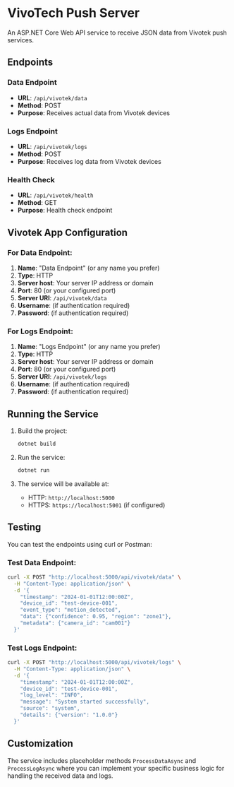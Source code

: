 # VivoTech Push Server

An ASP.NET Core Web API service to receive JSON data from Vivotek push services.

## Endpoints

### Data Endpoint
- **URL**: `/api/vivotek/data`
- **Method**: POST
- **Purpose**: Receives actual data from Vivotek devices

### Logs Endpoint
- **URL**: `/api/vivotek/logs`
- **Method**: POST
- **Purpose**: Receives log data from Vivotek devices

### Health Check
- **URL**: `/api/vivotek/health`
- **Method**: GET
- **Purpose**: Health check endpoint

## Vivotek App Configuration

### For Data Endpoint:
1. **Name**: "Data Endpoint" (or any name you prefer)
2. **Type**: HTTP
3. **Server host**: Your server IP address or domain
4. **Port**: 80 (or your configured port)
5. **Server URI**: `/api/vivotek/data`
6. **Username**: (if authentication required)
7. **Password**: (if authentication required)

### For Logs Endpoint:
1. **Name**: "Logs Endpoint" (or any name you prefer)
2. **Type**: HTTP
3. **Server host**: Your server IP address or domain
4. **Port**: 80 (or your configured port)
5. **Server URI**: `/api/vivotek/logs`
6. **Username**: (if authentication required)
7. **Password**: (if authentication required)

## Running the Service

1. Build the project:
   ```bash
   dotnet build
   ```

2. Run the service:
   ```bash
   dotnet run
   ```

3. The service will be available at:
   - HTTP: `http://localhost:5000`
   - HTTPS: `https://localhost:5001` (if configured)

## Testing

You can test the endpoints using curl or Postman:

### Test Data Endpoint:
```bash
curl -X POST "http://localhost:5000/api/vivotek/data" \
  -H "Content-Type: application/json" \
  -d '{
    "timestamp": "2024-01-01T12:00:00Z",
    "device_id": "test-device-001",
    "event_type": "motion_detected",
    "data": {"confidence": 0.95, "region": "zone1"},
    "metadata": {"camera_id": "cam001"}
  }'
```

### Test Logs Endpoint:
```bash
curl -X POST "http://localhost:5000/api/vivotek/logs" \
  -H "Content-Type: application/json" \
  -d '{
    "timestamp": "2024-01-01T12:00:00Z",
    "device_id": "test-device-001",
    "log_level": "INFO",
    "message": "System started successfully",
    "source": "system",
    "details": {"version": "1.0.0"}
  }'
```

## Customization

The service includes placeholder methods `ProcessDataAsync` and `ProcessLogAsync` where you can implement your specific business logic for handling the received data and logs.
